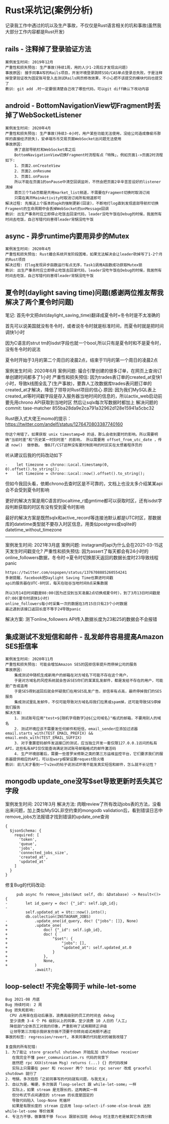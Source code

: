 # Rust采坑记(案例分析)

记录我工作中遇过的坑以及生产事故，不仅仅是Rust语言相关的坑和事故(虽然我大部分工作内容都是Rust开发)

## rails - 注释掉了登录验证方法

```
案例发生时间: 2019年12月
严重性和损失预估: 生产事故(持续1周，用的人少1-2周后才发现出问题)
事故原因: 接手同事A写的Rails项目，开发环境登录跳转SSO/CAS单点登录总失败，于是注释掉登录验证改为固定账号登入去测试Rails网页修改效果，不小心把不该提交的模块代码也提交了
教训: git add .时一定要很清楚自己改了哪些代码，可以git diff确认下改动内容
```

## android - BottomNavigationView切Fragment时丢掉了WebSocketListener

```
案例发生时间: 2020年4月
严重性和损失预估: 生产事故(持续3-4小时，用户某些功能无法使用，没给公司造成像偷币那样的直接经济损失)，安卓端币币交易页面WebSocket出问题无法使用
事故原因:
    换了底部导航栏和WebSocket库之后
    BottomNavigationView切换Fragment时流程有点「特殊」，例如页面1->页面2时流程如下:
    1. 页面2.onCreateView
    2. 页面2.onResume
    3. 页面1.onPause
    所以不能在页面1的onPause中清空回调监听，不然会把页面2辛辛苦苦设好的listener清掉
    首页三个Tab页都是共用market_list频道，不需要在Fragment切换时取消订阅
    只需在离开MainActivity时取消订阅所有频道即可
解决过程: 先推送上个版本的apk的强制更新(回滚)，不断地打log直到发现底部导航栏切换Fragment的生命周期中会丢掉WebSocket的onMessage回调
教训: 出生产事务时应立即停止吃饭去回滚代码，leader没吃午饭在Debug的时候，我居然有时间去吃饭，自己写错代码害得leader背锅没吃午饭
```

## async - 异步runtime内要用异步的Mutex

```
案例发生时间: 2020年4月
严重性和损失预估: Rust撮合系统开发阶段困难，如果无法解决会让leader砍掉写了1-2个月的Rust项目
解决过程: 打log发现异步函数运行有点无序，Task1调用A函数成功获取Mutex锁
教训: 出生产事务时应立即停止吃饭去回滚代码，leader没吃午饭在Debug的时候，我居然有时间去吃饭，自己写错代码害得leader背锅没吃午饭
```

## 夏令时(daylight saving time)问题(感谢两位推友帮我解决了两个夏令时问题)

笔记: 首先中文把dst(daylight_saving_time)翻译成夏令时+冬令时是不太准确的

首先可以说美国就没有冬令时，或者说冬令时就是标准时间，而夏令时就是把时间调快1小时

因为C语言的strut tm的isdst字段也就一个bool,所以只有是夏令时和不是夏令时，没有冬令时的说法

夏令时开始于3月的第二个周日的凌晨2点，结束于11月的第一个周日的凌晨2点

案例发生时间: 2020年6月
案例问题: 撮合引擎创建的很多订单，在网页上查询订单创建时间都多了1小时
严重性和损失预估: 因为trades表订单的created_at变快1小时，导致k线图全乱了(生产事故)，要靠人工改数据库trades表问题订单的created_at才解决，降低了领导对Rust项目的信心
原因: 因为我们MySQL表上created_at等时间戳字段是存入服务器当地时间的信息的，所以actix_web启动前要先用chrono API获取到当地时区
然后让sqlx每次写数据时都加上
解决问题的commit: tase-matcher 855ba28da9e2ca791a32962d128e15941a5cbc32

Rust嵌入式大佬王momo的提示： https://twitter.com/andelf/status/1276470803387740160

```
你这个用错了。如果获取 unix timestamp=0 的话，那么会收到夏时的影响。所以需要明确"当前时差"和"历史某一时刻时差" 的影响， 所以需要用 offset_from_utc_date ，传递 now()  做参数。 像BJT/CST这种没有夏时制影响的时区实在太惯着程序员的
```

听从建议后我的代码改动如下

```
-    let timezone = chrono::Local.timestamp(0, 0).offset().to_string();
+    let timezone = chrono::Local::now().offset().to_string();
```

但如今我回头看，依赖chrono去查时区是不可靠的，文档上也没太多介绍某某api会不会受到夏令时影响

更好的解决方案是用C语言的localtime_r或gmtime都可以获取时区，还有isdst字段判断获取的时区有没有受到夏令时影响

最好的解决方案是既然sqlx和active_record等连接池默认都是UTC时区，那数据库的datetime类型就不要存入时区信息，用类似postgres或sqlite的datetime_without_timezone

---

案例发生时间: 2021年3月底
案例问题: instagram的api为什么会在2021-03-15这天发生时间戳变化?
严重性和损失预估: 因为assert了每天都会有24小时的online_followers数据，冬令时->夏令时切换那天返回的数据长度时23导致线程panic
```
https://twitter.com/ospopen/status/1376708885260554241
多谢提醒，facebook把Daylight Saving Time也算进时间戳
api的服务器在UTC-8时区，每天在硅谷当地时间0点采集数据

所以3月14日时间戳是08:00(因为还没到当天凌晨2点切换成夏令时)，到了3月13日时间戳是07:00(夏令时调快1小时)
online_followers每小时采集一次的数据在3月15日只有23个小时数据
最近遇到该接口返回长度不等于24导致panic
```

解决方案: 测下online_followers API传入数据长度为23和25的数据会不会报错

## 集成测试不发短信和邮件 - 乱发邮件容易提高Amazon SES拒信率

```
案例发生时间: 2020年11月
严重性和损失预估: 可能会增加Amazon SES的因拒信率提升而停掉公司的服务
事故原因:
    集成测试中随机生成新用户的邮箱在对方域名下可能不存在这个用户，
    于是对方域名的风控系统就会告诉SES你们的某某乱发邮件，都是发给不存在的用户，可能是广告或滥用
    于是SES得到返回后就会怀疑我们在用SES乱发广告，拒信率有点高，最终停掉我们的SES服务
    集成测试里乱发邮件，不仅可能导致对方域名将我们拉黑或spam掉，还可能导致SES停掉我们服务
解决方案:
    1. 测试账号应用"test+${随机字母数字}@${公司域名}"格式的邮箱，不要用别人的域名
    2. 测试环境应该不需要发任何邮件和短信，email_sender应添加过滤器email.starts_with(TEST_EMAIL_PREFIX) && email.ends_with(TEST_EMAIL_SUFFIX)
    3. 对于重置密码邮件发送接口的测试，应当独立开发一套仅限127.0.0.1访问的私有API，这些私有API仅仅能查询满足测试账号邮箱格式的邮件激活码
    4. 生产环境部署后，需要一些普罗米修斯之类的第三方运维监控平台，它们要求我们的服务器提供相应的API，可以在warp框架设置request防火墙
教训: 前几天才看到一个v2ex的帖子说测试环境不能发真实短信和邮件，怎么就不长记性？
```

## mongodb update_one没写$set导致更新时丢失其它字段

案例发生时间: 2021年3月
解决方法: 肉眼review了所有改动jobs表的方法，没看出来问题，加上类似MySQL非空约束的mongodb validation后，看到错误日志中remove_jobs方法报错才找到错误的update_one查询

```
{
  $jsonSchema: {
    required: [
      'token',
      'queue',
      'jobs',
      'connected_jobs_size',
      'created_at',
      'updated_at'
    ]
  }
}
```

修复Bug的代码改动:

```
     pub async fn remove_jobs(&mut self, db: &Database) -> Result<()> {
-        let id_query = doc! {"_id": self.igb_id};
-
         self.updated_at = Utc::now().into();
         db.collection(INSTAGRAM_JOBS)
-            .update_one(id_query, doc! {"jobs": []}, None)
+            .update_one(
+                doc! {"_id": self.igb_id},
+                doc! {
+                    "$set": {
+                        "jobs": [],
+                        "updated_at": self.updated_at.0
+                    }
+                },
+                None,
+            )
             .await?;
```

## loop-select! 不完全等同于 while-let-some

```
Bug 2021-08 月底
Bug 持续时间: 2 周
Bug 损失和影响:
  CPU 占用率在启动后暴涨，浪费高级别的员工的时间去 debug
  至少浪费 3-4 个 P6 级别以上的同事，至少浪费 10 人日的「人工」
  降低部门全体员工对我的印象，严重影响了试用期转正评级
  让领导第三次暗示我研发你搞不顶要不你转岗或试用期不通过
事故的标签: regression/revert, 本来同事的代码是对的被我改错了

复盘我的所有犯错:
1. 为了能让 store graceful shutdown 开始乱加 shutdown receiver
   在我完全不懂 peer_communication.rs 代码的背景下
   居然把 rpc XXX(stream Msg) returns (...) {} 的代码改掉
   实际上只需要在 peer 和 recover 两个 tonic rpc server 改成 graceful shutdown 就行了
2. 甩锅，多次抱怨「之前同事写的代码就有问题，与我无关」
3. 自以为是，嘴硬，多次强调「loop-select 跟 while-let-some」一样
   实际上，如果 stream 是无限长的，这两确实一样
   但分布式节点间通信的 stream 的长度是固定的
   导致代码陷入 loop-None 死循环
   如果是有限长度的 stream 应该用 loop-select-if-some-else-break 达到 while-let-some 等价效果
4. 专注力不够，做事情不够 focus 跟部长加班 debug 时注意力老是被其它东西分散
```
